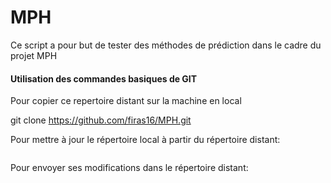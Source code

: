 # MPH
Ce script a pour but de tester des méthodes de prédiction dans le cadre du projet MPH

#### Utilisation des commandes basiques de  GIT

Pour copier ce repertoire distant sur la machine en local

git clone https://github.com/firas16/MPH.git

Pour mettre à jour le répertoire local à partir du répertoire distant: 

```git pull
```

Pour envoyer ses modifications dans le répertoire distant: 

```git push
```

